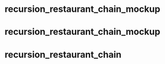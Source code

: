 # recursion_restaurant_chain_mockup
# recursion_restaurant_chain_mockup
# recursion_restaurant_chain
